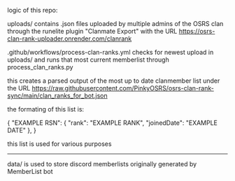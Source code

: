 logic of this repo:

uploads/ contains .json files uploaded by multiple admins of the OSRS clan through the runelite plugin "Clanmate Export" with the URL https://osrs-clan-rank-uploader.onrender.com/clanrank

.github/workflows/process-clan-ranks.yml checks for newest upload in uploads/ and runs that most current memberlist through process_clan_ranks.py

this creates a parsed output of the most up to date clanmember list under the URL https://raw.githubusercontent.com/PinkyOSRS/osrs-clan-rank-sync/main/clan_ranks_for_bot.json

the formating of this list is:

{
  "EXAMPLE RSN": {
    "rank": "EXAMPLE RANK",
    "joinedDate": "EXAMPLE DATE"
  },
}


this list is used for various purposes


------------------------------------------------------------------------------------------------------------------------

data/ is used to store discord memberlists originally generated by MemberList bot

